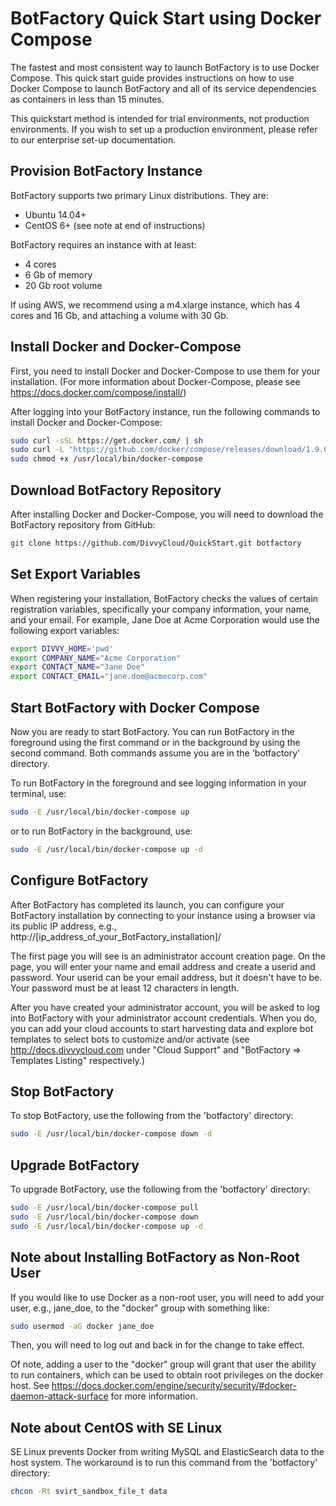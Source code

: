 # BotFactory Quick Start using Docker Compose 

The fastest and most consistent way to launch BotFactory is to use Docker
Compose. This quick start guide provides instructions on how to use Docker
Compose to launch BotFactory and all of its service dependencies as containers
in less than 15 minutes.

This quickstart method is intended for trial environments, not production
environments. If you wish to set up a production environment, please refer
to our enterprise set-up documentation.

## Provision BotFactory Instance

BotFactory supports two primary Linux distributions. They are:

 - Ubuntu 14.04+ 
 - CentOS 6+ (see note at end of instructions)

BotFactory requires an instance with at least:

 - 4 cores
 - 6 Gb of memory
 - 20 Gb root volume

If using AWS, we recommend using a m4.xlarge instance, which has 4 cores and 
16 Gb, and attaching a volume with 30 Gb.

## Install Docker and Docker-Compose

First, you need to install Docker and Docker-Compose to use them for your
installation. (For more information about Docker-Compose, please see
https://docs.docker.com/compose/install/)

After logging into your BotFactory instance, run the following commands to
install Docker and Docker-Compose:

```bash
sudo curl -sSL https://get.docker.com/ | sh
sudo curl -L "https://github.com/docker/compose/releases/download/1.9.0/docker-compose-$(uname -s)-$(uname -m)" -o /usr/local/bin/docker-compose
sudo chmod +x /usr/local/bin/docker-compose
```

## Download BotFactory Repository 

After installing Docker and Docker-Compose, you will need to download the 
BotFactory repository from GitHub:

```bash
git clone https://github.com/DivvyCloud/QuickStart.git botfactory
```

## Set Export Variables 

When registering your installation, BotFactory checks the values of
certain registration variables, specifically your company information, your
name, and your email. For example, Jane Doe at Acme Corporation would use
the following export variables:

```bash
export DIVVY_HOME='pwd'
export COMPANY_NAME="Acme Corporation"
export CONTACT_NAME="Jane Doe"
export CONTACT_EMAIL="jane.doe@acmecorp.com"
```

## Start BotFactory with Docker Compose

Now you are ready to start BotFactory. You can run BotFactory in the foreground 
using the first command or in the background by using the second command. Both 
commands assume you are in the 'botfactory' directory. 

To run BotFactory in the foreground and see logging information in your 
terminal, use:
```bash
sudo -E /usr/local/bin/docker-compose up
```

or to run BotFactory in the background, use: 
```bash
sudo -E /usr/local/bin/docker-compose up -d
```

## Configure BotFactory

After BotFactory has completed its launch, you can configure your BotFactory 
installation by connecting to your instance using a browser via its public IP 
address, e.g., http://[ip_address_of_your_BotFactory_installation]/  

The first page you will see is an administrator account creation page. On the 
page, you will enter your name and email address and create a userid and 
password. Your userid can be your email address, but it doesn't have to be. 
Your password must be at least 12 characters in length.

After you have created your administrator account, you will be asked to log 
into BotFactory with your administrator account credentials. When you do, 
you can add your cloud accounts to start harvesting data and explore bot 
templates to select bots to customize and/or activate (see 
http://docs.divvycloud.com under "Cloud Support" and "BotFactory => 
Templates Listing" respectively.) 

## Stop BotFactory

To stop BotFactory, use the following from the 'botfactory' directory: 
```bash
sudo -E /usr/local/bin/docker-compose down -d
```

## Upgrade BotFactory

To upgrade BotFactory, use the following from the 'botfactory' directory: 
```bash
sudo -E /usr/local/bin/docker-compose pull
sudo -E /usr/local/bin/docker-compose down
sudo -E /usr/local/bin/docker-compose up -d
```

## Note about Installing BotFactory as Non-Root User

If you would like to use Docker as a non-root user, you will need to 
add your user, e.g., jane_doe, to the "docker" group with something like:
```bash
sudo usermod -aG docker jane_doe
```

Then, you will need to log out and back in for the change to take effect.

Of note, adding a user to the "docker" group will grant that user the 
ability to run containers, which can be used to obtain root privileges 
on the docker host. See https://docs.docker.com/engine/security/security/#docker-daemon-attack-surface 
for more information.

## Note about CentOS with SE Linux

SE Linux prevents Docker from writing MySQL and ElasticSearch data to the 
host system. The workaround is to run this command from the 'botfactory' 
directory:
```bash
chcon -Rt svirt_sandbox_file_t data
```
